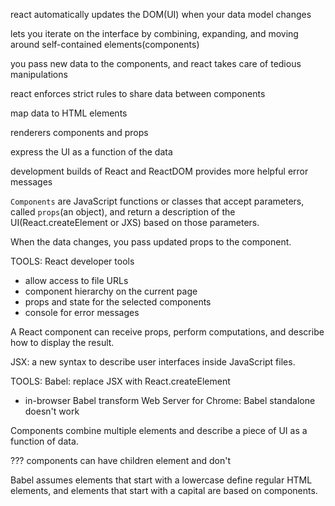react automatically updates the DOM(UI) when your data model changes

lets you iterate on the interface by combining, expanding, and moving around self-contained elements(components)

you pass new data to the components, and react takes care of tedious manipulations

react enforces strict rules to share data between components

map data to HTML elements

renderers components and props

express the UI as a function of the data

development builds of React and ReactDOM provides more helpful error messages

`Components` are JavaScript functions or classes that accept parameters, called `props`(an object), and return a description of the UI(React.createElement or JXS) based on those parameters.

When the data changes, you pass updated props to the component.

TOOLS: 
React developer tools
- allow access to file URLs
- component hierarchy on the current page
- props and state for the selected components
- console for error messages
  
A React component can receive props, perform computations, and describe how to display the result.

JSX: a new syntax to describe user interfaces inside JavaScript files.

TOOLS:
Babel: replace JSX with React.createElement
- in-browser Babel transform
Web Server for Chrome: Babel standalone doesn't work

Components combine multiple elements and describe a piece of UI as a function of data.

??? components can have children element and don't

Babel assumes elements that start with a lowercase define regular HTML elements, and elements that start with a capital are based on components.


